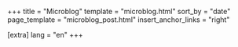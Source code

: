 +++
title = "Microblog"
template = "microblog.html"
sort_by = "date"
page_template = "microblog_post.html"
insert_anchor_links = "right"

[extra]
lang = "en"
+++
